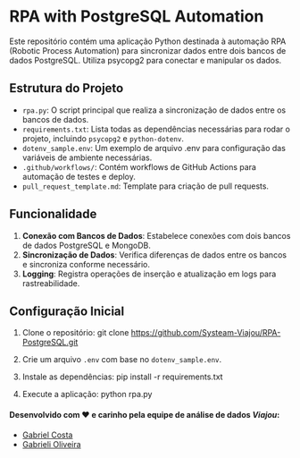 # RPA with PostgreSQL Automation

Este repositório contém uma aplicação Python destinada à automação RPA (Robotic Process Automation) para sincronizar dados entre dois bancos de dados PostgreSQL. Utiliza psycopg2 para conectar e manipular os dados.

## Estrutura do Projeto

- `rpa.py`: O script principal que realiza a sincronização de dados entre os bancos de dados.
- `requirements.txt`: Lista todas as dependências necessárias para rodar o projeto, incluindo `psycopg2` e `python-dotenv`.
- `dotenv_sample.env`: Um exemplo de arquivo .env para configuração das variáveis de ambiente necessárias.
- `.github/workflows/`: Contém workflows de GitHub Actions para automação de testes e deploy.
- `pull_request_template.md`: Template para criação de pull requests.

## Funcionalidade

  1. **Conexão com Bancos de Dados**: Estabelece conexões com dois bancos de dados PostgreSQL e MongoDB.
  2. **Sincronização de Dados**: Verifica diferenças de dados entre os bancos e sincroniza conforme necessário.
  3. **Logging**: Registra operações de inserção e atualização em logs para rastreabilidade.

## Configuração Inicial

1. Clone o repositório:
git clone https://github.com/Systeam-Viajou/RPA-PostgreSQL.git

2. Crie um arquivo `.env` com base no `dotenv_sample.env`.

3. Instale as dependências:
pip install -r requirements.txt

4. Execute a aplicação:
python rpa.py

#### Desenvolvido com ❤ e carinho pela equipe de análise de dados *Viajou*:

- [Gabriel Costa](https://github.com/gbrlscosta)
- [Gabrieli Oliveira](https://github.com/gabrieliolveira)
